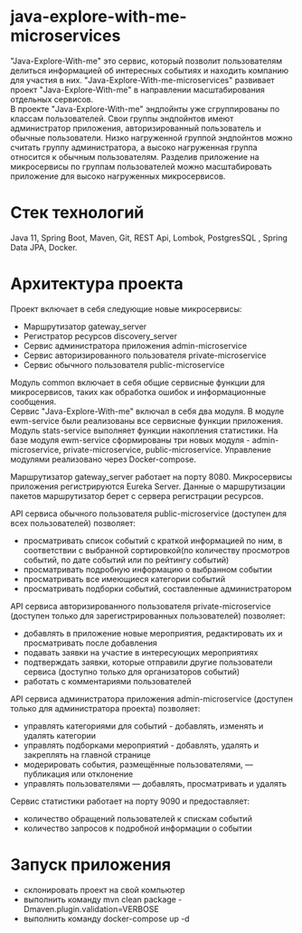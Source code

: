 
# java-explore-with-me-microservices
"Java-Explore-With-me" это сервис, который позволит пользователям делиться информацией об
интересных событиях и находить компанию для участия в них. "Java-Explore-With-me-microservices"
развивает проект "Java-Explore-With-me" в направлении масштабирования отдельных сервисов.\
В проекте "Java-Explore-With-me" эндпойнты уже сгруппированы по классам пользователей. Свои
группы эндпойнтов имеют администратор приложения, авторизированный пользователь и обычные
пользователи. Низко нагруженной группой эндпойнтов можно считать группу администратора,
а высоко нагруженная группа относится к обычным пользователям. Разделив приложение на
микросервисы по группам пользователей можно масштабировать приложение для высоко нагруженных
микросервисов.

# Стек технологий
Java 11, Spring Boot, Maven, Git, REST Api, Lombok, PostgresSQL , Spring Data JPA, Docker.

# Архитектура проекта
Проект включает в себя следующие новые микросервисы:
  * Маршрутизатор gateway_server
  * Регистратор ресурсов discovery_server
  * Сервис администратора приложения admin-microservice
  * Сервис авторизированного пользователя private-microservice
  * Сервис обычного пользователя public-microservice
  
Модуль common включает в себя общие сервисные функции для микросервисов, таких как обработка ошибок 
и информационные сообщения.\
Сервис "Java-Explore-With-me" включал в себя два модуля. В модуле ewm-service были  реализованы 
все сервисные функции приложения. Модуль stats-service выполняет функции накопления статистики.
На базе модуля ewm-service сформированы три новых модуля - admin-microservice, private-microservice,
public-microservice. Управление модулями реализовано через Docker-compose.

Маршрутизатор gateway_server работает на порту 8080. Микросервисы приложения регистрируются Eureka Server.
Данные о маршрутизации пакетов маршрутизатор берет с сервера регистрации ресурсов.

API сервиса обычного пользователя public-microservice (доступен для всех пользователей) позволяет:
  * просматривать список событий с краткой информацией по ним, в соответствии с выбранной сортировкой(по количеству просмотров событий, по дате событий или по рейтингу событий)
  * просматривать подробную информацию о выбранном событии
  * просматривать все имеющиеся категории событий
  * просматривать подборки событий, составленные администратором

API сервиса авторизированного пользователя private-microservice (доступен только для зарегистрированных
пользователей) позволяет:
  * добавлять в приложение новые мероприятия, редактировать их и просматривать после добавления
  * подавать заявки на участие в интересующих мероприятиях
  * подтверждать заявки, которые отправили другие пользователи сервиса (доступно только для организаторов событий)
  * работать с комментариями пользователей

API сервиса администратора приложения admin-microservice (доступен только для администратора проекта)
позволяет:
  * управлять категориями для событий - добавлять, изменять и удалять категории
  * управлять подборками мероприятий - добавлять, удалять и закреплять на главной странице
  * модерировать события, размещённые пользователями, — публикация или отклонение
  * управлять пользователями — добавлять, просматривать и удалять

Сервис статистики работает на порту 9090 и предоставляет:
  * количество обращений пользователей к спискам событий
  * количество запросов к подробной информации о событии



# Запуск приложения
* склонировать проект на свой компьютер
* выполнить команду mvn clean package -Dmaven.plugin.validation=VERBOSE
* выполнить команду docker-compose up -d